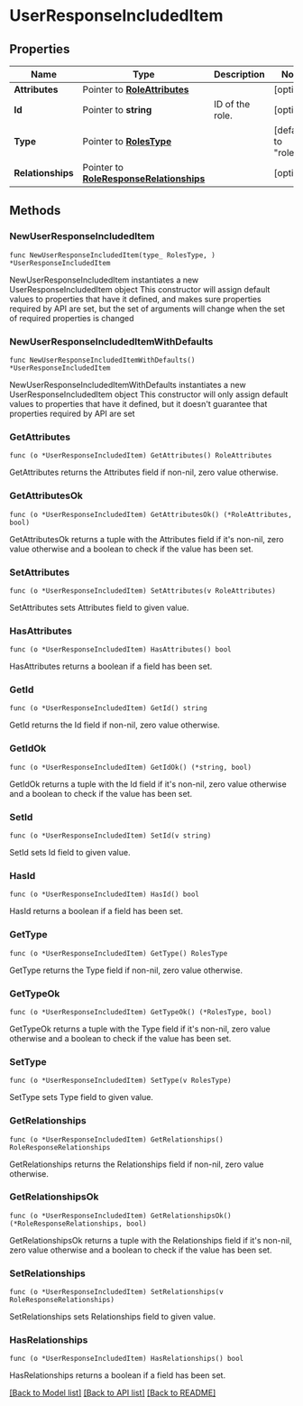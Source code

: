 # UserResponseIncludedItem

## Properties

Name | Type | Description | Notes
------------ | ------------- | ------------- | -------------
**Attributes** | Pointer to [**RoleAttributes**](RoleAttributes.md) |  | [optional] 
**Id** | Pointer to **string** | ID of the role. | [optional] 
**Type** | Pointer to [**RolesType**](RolesType.md) |  | [default to "roles"]
**Relationships** | Pointer to [**RoleResponseRelationships**](RoleResponseRelationships.md) |  | [optional] 

## Methods

### NewUserResponseIncludedItem

`func NewUserResponseIncludedItem(type_ RolesType, ) *UserResponseIncludedItem`

NewUserResponseIncludedItem instantiates a new UserResponseIncludedItem object
This constructor will assign default values to properties that have it defined,
and makes sure properties required by API are set, but the set of arguments
will change when the set of required properties is changed

### NewUserResponseIncludedItemWithDefaults

`func NewUserResponseIncludedItemWithDefaults() *UserResponseIncludedItem`

NewUserResponseIncludedItemWithDefaults instantiates a new UserResponseIncludedItem object
This constructor will only assign default values to properties that have it defined,
but it doesn't guarantee that properties required by API are set

### GetAttributes

`func (o *UserResponseIncludedItem) GetAttributes() RoleAttributes`

GetAttributes returns the Attributes field if non-nil, zero value otherwise.

### GetAttributesOk

`func (o *UserResponseIncludedItem) GetAttributesOk() (*RoleAttributes, bool)`

GetAttributesOk returns a tuple with the Attributes field if it's non-nil, zero value otherwise
and a boolean to check if the value has been set.

### SetAttributes

`func (o *UserResponseIncludedItem) SetAttributes(v RoleAttributes)`

SetAttributes sets Attributes field to given value.

### HasAttributes

`func (o *UserResponseIncludedItem) HasAttributes() bool`

HasAttributes returns a boolean if a field has been set.

### GetId

`func (o *UserResponseIncludedItem) GetId() string`

GetId returns the Id field if non-nil, zero value otherwise.

### GetIdOk

`func (o *UserResponseIncludedItem) GetIdOk() (*string, bool)`

GetIdOk returns a tuple with the Id field if it's non-nil, zero value otherwise
and a boolean to check if the value has been set.

### SetId

`func (o *UserResponseIncludedItem) SetId(v string)`

SetId sets Id field to given value.

### HasId

`func (o *UserResponseIncludedItem) HasId() bool`

HasId returns a boolean if a field has been set.

### GetType

`func (o *UserResponseIncludedItem) GetType() RolesType`

GetType returns the Type field if non-nil, zero value otherwise.

### GetTypeOk

`func (o *UserResponseIncludedItem) GetTypeOk() (*RolesType, bool)`

GetTypeOk returns a tuple with the Type field if it's non-nil, zero value otherwise
and a boolean to check if the value has been set.

### SetType

`func (o *UserResponseIncludedItem) SetType(v RolesType)`

SetType sets Type field to given value.


### GetRelationships

`func (o *UserResponseIncludedItem) GetRelationships() RoleResponseRelationships`

GetRelationships returns the Relationships field if non-nil, zero value otherwise.

### GetRelationshipsOk

`func (o *UserResponseIncludedItem) GetRelationshipsOk() (*RoleResponseRelationships, bool)`

GetRelationshipsOk returns a tuple with the Relationships field if it's non-nil, zero value otherwise
and a boolean to check if the value has been set.

### SetRelationships

`func (o *UserResponseIncludedItem) SetRelationships(v RoleResponseRelationships)`

SetRelationships sets Relationships field to given value.

### HasRelationships

`func (o *UserResponseIncludedItem) HasRelationships() bool`

HasRelationships returns a boolean if a field has been set.


[[Back to Model list]](../README.md#documentation-for-models) [[Back to API list]](../README.md#documentation-for-api-endpoints) [[Back to README]](../README.md)


